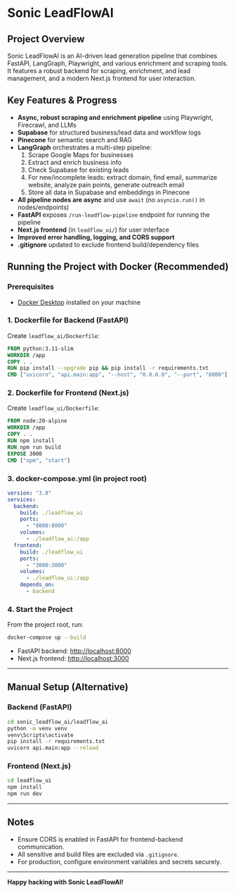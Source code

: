 # Sonic LeadFlowAI

## Project Overview
Sonic LeadFlowAI is an AI-driven lead generation pipeline that combines FastAPI, LangGraph, Playwright, and various enrichment and scraping tools. It features a robust backend for scraping, enrichment, and lead management, and a modern Next.js frontend for user interaction.

## Key Features & Progress
- **Async, robust scraping and enrichment pipeline** using Playwright, Firecrawl, and LLMs
- **Supabase** for structured business/lead data and workflow logs
- **Pinecone** for semantic search and RAG
- **LangGraph** orchestrates a multi-step pipeline:
  1. Scrape Google Maps for businesses
  2. Extract and enrich business info
  3. Check Supabase for existing leads
  4. For new/incomplete leads: extract domain, find email, summarize website, analyze pain points, generate outreach email
  5. Store all data in Supabase and embeddings in Pinecone
- **All pipeline nodes are async** and use `await` (no `asyncio.run()` in nodes/endpoints)
- **FastAPI** exposes `/run-leadflow-pipeline` endpoint for running the pipeline
- **Next.js frontend** (in `leadflow_ui/`) for user interface
- **Improved error handling, logging, and CORS support**
- **.gitignore** updated to exclude frontend build/dependency files

## Running the Project with Docker (Recommended)

### Prerequisites
- [Docker Desktop](https://www.docker.com/products/docker-desktop/) installed on your machine

### 1. Dockerfile for Backend (FastAPI)
Create `leadflow_ai/Dockerfile`:
```dockerfile
FROM python:3.11-slim
WORKDIR /app
COPY . .
RUN pip install --upgrade pip && pip install -r requirements.txt
CMD ["uvicorn", "api.main:app", "--host", "0.0.0.0", "--port", "8000"]
```

### 2. Dockerfile for Frontend (Next.js)
Create `leadflow_ui/Dockerfile`:
```dockerfile
FROM node:20-alpine
WORKDIR /app
COPY . .
RUN npm install
RUN npm run build
EXPOSE 3000
CMD ["npm", "start"]
```

### 3. docker-compose.yml (in project root)
```yaml
version: "3.8"
services:
  backend:
    build: ./leadflow_ai
    ports:
      - "8000:8000"
    volumes:
      - ./leadflow_ai:/app
  frontend:
    build: ./leadflow_ui
    ports:
      - "3000:3000"
    volumes:
      - ./leadflow_ui:/app
    depends_on:
      - backend
```

### 4. Start the Project
From the project root, run:
```sh
docker-compose up --build
```
- FastAPI backend: [http://localhost:8000](http://localhost:8000)
- Next.js frontend: [http://localhost:3000](http://localhost:3000)

---

## Manual Setup (Alternative)

### Backend (FastAPI)
```sh
cd sonic_leadflow_ai/leadflow_ai
python -m venv venv
venv\Scripts\activate
pip install -r requirements.txt
uvicorn api.main:app --reload
```

### Frontend (Next.js)
```sh
cd leadflow_ui
npm install
npm run dev
```

---

## Notes
- Ensure CORS is enabled in FastAPI for frontend-backend communication.
- All sensitive and build files are excluded via `.gitignore`.
- For production, configure environment variables and secrets securely.

---

**Happy hacking with Sonic LeadFlowAI!**